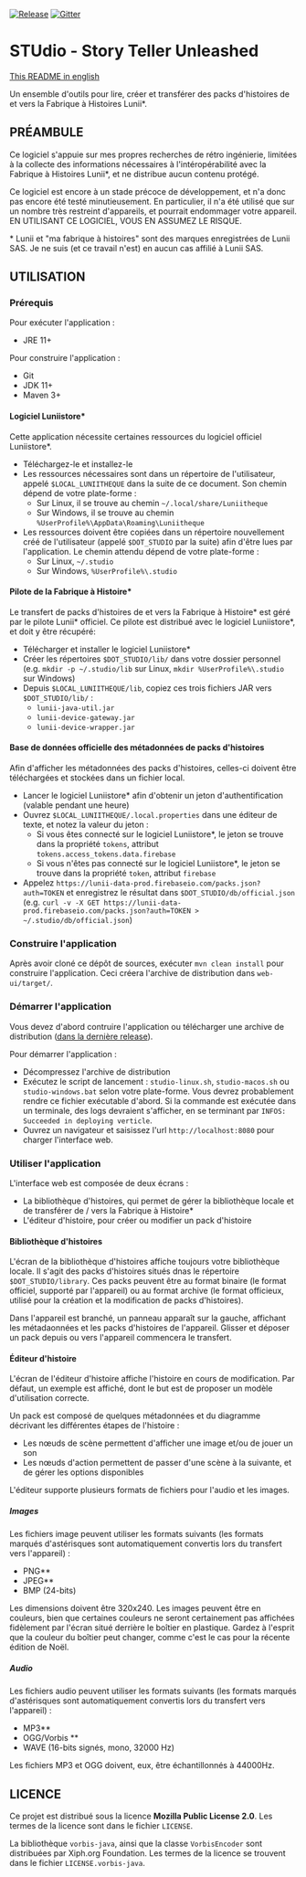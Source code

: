 [![Release](https://img.shields.io/github/v/release/marian-m12l/studio)](https://github.com/marian-m12l/studio/releases/latest)
[![Gitter](https://badges.gitter.im/STUdio-Story-Teller-Unleashed/general.svg)](https://gitter.im/STUdio-Story-Teller-Unleashed/general?utm_source=badge&utm_medium=badge&utm_campaign=pr-badge)

STUdio - Story Teller Unleashed
===============================

[This README in english](README.md)

Un ensemble d'outils pour lire, créer et transférer des packs d'histoires de et vers la Fabrique à Histoires Lunii\*.


PRÉAMBULE
---------

Ce logiciel s'appuie sur mes propres recherches de rétro ingénierie, limitées à la collecte des informations nécessaires à l'intéropérabilité avec la Fabrique à Histoires Lunii\*, et ne distribue aucun contenu protégé.

Ce logiciel est encore à un stade précoce de développement, et n'a donc pas encore été testé minutieusement. En particulier, il n'a été utilisé que sur un nombre très restreint d'appareils, et pourrait endommager votre appareil. EN UTILISANT CE LOGICIEL, VOUS EN ASSUMEZ LE RISQUE.

\* Lunii et "ma fabrique à histoires" sont des marques enregistrées de Lunii SAS. Je ne suis (et ce travail n'est) en aucun cas affilié à Lunii SAS.


UTILISATION
-----------

### Prérequis

Pour exécuter l'application :
* JRE 11+

Pour construire l'application :
* Git
* JDK 11+
* Maven 3+

#### Logiciel Luniistore\*

Cette application nécessite certaines ressources du logiciel officiel Luniistore\*.

* Téléchargez-le et installez-le
* Les ressources nécessaires sont dans un répertoire de l'utilisateur, appelé `$LOCAL_LUNIITHEQUE` dans la suite de ce document. Son chemin dépend de votre plate-forme :
  * Sur Linux, il se trouve au chemin `~/.local/share/Luniitheque`
  * Sur Windows, il se trouve au chemin `%UserProfile%\AppData\Roaming\Luniitheque`
* Les ressources doivent être copiées dans un répertoire nouvellement créé de l'utilisateur (appelé `$DOT_STUDIO` par la suite) afin d'être lues par l'application. Le chemin attendu dépend de votre plate-forme :
  * Sur Linux, `~/.studio`
  * Sur Windows, `%UserProfile%\.studio`

#### Pilote de la Fabrique à Histoire\*

Le transfert de packs d'histoires de et vers la Fabrique à Histoire\* est géré par le pilote Lunii\* officiel. Ce pilote
est distribué avec le logiciel Luniistore\*, et doit y être récupéré:

* Télécharger et installer le logiciel Luniistore\*
* Créer les répertoires `$DOT_STUDIO/lib/` dans votre dossier personnel (e.g. `mkdir -p ~/.studio/lib` sur Linux, `mkdir %UserProfile%\.studio` sur Windows)
* Depuis `$LOCAL_LUNIITHEQUE/lib`, copiez ces trois fichiers JAR vers `$DOT_STUDIO/lib/` :
  * `lunii-java-util.jar`
  * `lunii-device-gateway.jar`
  * `lunii-device-wrapper.jar`

#### Base de données officielle des métadonnées de packs d'histoires

Afin d'afficher les métadonnées des packs d'histoires, celles-ci doivent être téléchargées et stockées dans un fichier local.

* Lancer le logiciel Luniistore\* afin d'obtenir un jeton d'authentification (valable pendant une heure)
* Ouvrez `$LOCAL_LUNIITHEQUE/.local.properties` dans une éditeur de texte, et notez la valeur du jeton :
  * Si vous êtes connecté sur le logiciel Luniistore\*, le jeton se trouve dans la propriété `tokens`, attribut `tokens.access_tokens.data.firebase`
  * Si vous n'êtes pas connecté sur le logiciel Luniistore\*, le jeton se trouve dans la propriété `token`, attribut `firebase`
* Appelez `https://lunii-data-prod.firebaseio.com/packs.json?auth=TOKEN` et enregistrez le résultat dans `$DOT_STUDIO/db/official.json` (e.g. `curl -v -X GET https://lunii-data-prod.firebaseio.com/packs.json?auth=TOKEN > ~/.studio/db/official.json`)

### Construire l'application

Après avoir cloné ce dépôt de sources, exécuter `mvn clean install` pour construire l'application. Ceci créera l'archive de distribution dans `web-ui/target/`.

### Démarrer l'application

Vous devez d'abord contruire l'application ou télécharger une archive de distribution ([dans la dernière release](https://github.com/marian-m12l/studio/releases/latest)).

Pour démarrer l'application :
* Décompressez l'archive de distribution
* Exécutez le script de lancement : `studio-linux.sh`, `studio-macos.sh` ou `studio-windows.bat` selon votre plate-forme. Vous devrez probablement rendre ce fichier exécutable d'abord.
Si la commande est exécutée dans un terminale, des logs devraient s'afficher, en se terminant par `INFOS: Succeeded in deploying verticle`.
* Ouvrez un navigateur et saisissez l'url `http://localhost:8080` pour charger l'interface web.

### Utiliser l'application

L'interface web est composée de deux écrans :

* La bibliothèque d'histoires, qui permet de gérer la bibliothèque locale et de transférer de / vers la Fabrique à Histoire\* 
* L'éditeur d'histoire, pour créer ou modifier un pack d'histoire

#### Bibliothèque d'histoires

L'écran de la bibliothèque d'histoires affiche toujours votre bibliothèque locale. Il s'agit des packs d'histoires situés dnas le répertoire `$DOT_STUDIO/library`. Ces packs peuvent être au format binaire (le format officiel, supporté par l'appareil) ou au format archive (le format officieux, utilisé pour la création et la modification de packs d'histoires).

Dans l'appareil est branché, un panneau apparaît sur la gauche, affichant les métadaonnées et les packs d'histoires de l'appareil. Glisser et déposer un pack depuis ou vers l'appareil commencera le transfert.

#### Éditeur d'histoire

L'écran de l'éditeur d'histoire affiche l'histoire en cours de modification. Par défaut, un exemple est affiché, dont le but est de proposer un modèle d'utilisation correcte.

Un pack est composé de quelques métadonnées et du diagramme décrivant les différentes étapes de l'histoire :

* Les nœuds de scène permettent d'afficher une image et/ou de jouer un son
* Les nœuds d'action permettent de passer d'une scène à la suivante, et de gérer les options disponibles

L'éditeur supporte plusieurs formats de fichiers pour l'audio et les images.

##### Images

Les fichiers image peuvent utiliser les formats suivants (les formats marqués d'astérisques sont automatiquement
convertis lors du transfert vers l'appareil) :
* PNG\*\*
* JPEG\*\*
* BMP (24-bits)

Les dimensions doivent être 320x240. Les images peuvent être en couleurs, bien que certaines couleurs ne seront
certainement pas affichées fidèlement par l'écran situé derrière le boîtier en plastique. Gardez à l'esprit que la
couleur du boîtier peut changer, comme c'est le cas pour la récente édition de Noël.

##### Audio

Les fichiers audio peuvent utiliser les formats suivants (les formats marqués d'astérisques sont automatiquement
convertis lors du transfert vers l'appareil) :
* MP3\*\*
* OGG/Vorbis \*\*
* WAVE (16-bits signés, mono, 32000 Hz)

Les fichiers MP3 et OGG doivent, eux, être échantillonnés à 44000Hz.


LICENCE
-------

Ce projet est distribué sous la licence **Mozilla Public License 2.0**. Les termes de la licence sont dans le
fichier `LICENSE`.

La bibliothèque `vorbis-java`, ainsi que la classe `VorbisEncoder` sont distribuées par Xiph.org Foundation. Les termes
de la licence se trouvent dans le fichier `LICENSE.vorbis-java`.